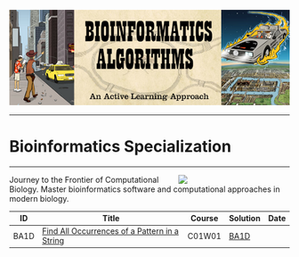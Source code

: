 ![Banner](resources/banner.png)

---
# Bioinformatics Specialization 
---

<img src="http://rosalind.info/static/img/logo.png?v=1560257990"  width=200 align="right">

Journey to the Frontier of Computational Biology. Master bioinformatics software and computational approaches in modern biology.

ID      | Title                                                                                         |Course     |  Solution     | Date
---     | ---                                                                                           |---        |---            |---
BA1D    | [Find All Occurrences of a Pattern in a String ](https://rosalind.info/problems/ba1d/)        |C01W01     |[BA1D](BA1D.ipynb)           |

